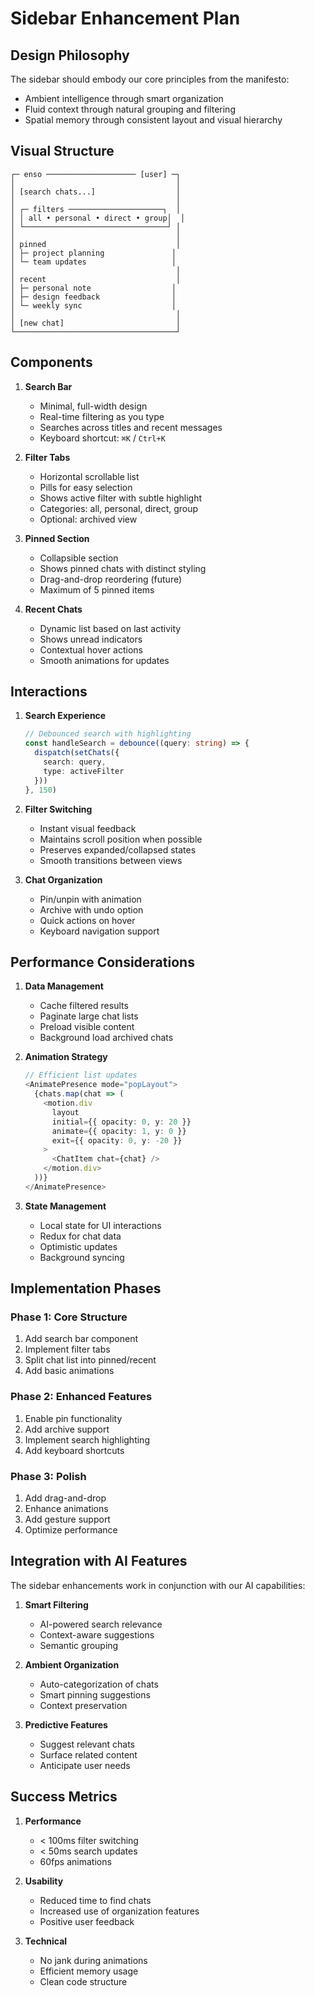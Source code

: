 # Sidebar Enhancement Plan

## Design Philosophy

The sidebar should embody our core principles from the manifesto:
- Ambient intelligence through smart organization
- Fluid context through natural grouping and filtering
- Spatial memory through consistent layout and visual hierarchy

## Visual Structure

```
┌─ enso ──────────────────── [user] ─┐
│                                    │
│ [search chats...]                  │
│                                    │
│ ┌─ filters ─────────────────────┐  │
│ │ all • personal • direct • group│  │
│ └────────────────────────────────┘ │
│                                    │
│ pinned                             │
│ ├─ project planning               │
│ └─ team updates                   │
│                                    │
│ recent                             │
│ ├─ personal note                  │
│ ├─ design feedback                │
│ └─ weekly sync                    │
│                                    │
│ [new chat]                         │
└────────────────────────────────────┘
```

## Components

1. **Search Bar**
   - Minimal, full-width design
   - Real-time filtering as you type
   - Searches across titles and recent messages
   - Keyboard shortcut: `⌘K` / `Ctrl+K`

2. **Filter Tabs**
   - Horizontal scrollable list
   - Pills for easy selection
   - Shows active filter with subtle highlight
   - Categories: all, personal, direct, group
   - Optional: archived view

3. **Pinned Section**
   - Collapsible section
   - Shows pinned chats with distinct styling
   - Drag-and-drop reordering (future)
   - Maximum of 5 pinned items

4. **Recent Chats**
   - Dynamic list based on last activity
   - Shows unread indicators
   - Contextual hover actions
   - Smooth animations for updates

## Interactions

1. **Search Experience**
   ```typescript
   // Debounced search with highlighting
   const handleSearch = debounce((query: string) => {
     dispatch(setChats({
       search: query,
       type: activeFilter
     }))
   }, 150)
   ```

2. **Filter Switching**
   - Instant visual feedback
   - Maintains scroll position when possible
   - Preserves expanded/collapsed states
   - Smooth transitions between views

3. **Chat Organization**
   - Pin/unpin with animation
   - Archive with undo option
   - Quick actions on hover
   - Keyboard navigation support

## Performance Considerations

1. **Data Management**
   - Cache filtered results
   - Paginate large chat lists
   - Preload visible content
   - Background load archived chats

2. **Animation Strategy**
   ```typescript
   // Efficient list updates
   <AnimatePresence mode="popLayout">
     {chats.map(chat => (
       <motion.div
         layout
         initial={{ opacity: 0, y: 20 }}
         animate={{ opacity: 1, y: 0 }}
         exit={{ opacity: 0, y: -20 }}
       >
         <ChatItem chat={chat} />
       </motion.div>
     ))}
   </AnimatePresence>
   ```

3. **State Management**
   - Local state for UI interactions
   - Redux for chat data
   - Optimistic updates
   - Background syncing

## Implementation Phases

### Phase 1: Core Structure
1. Add search bar component
2. Implement filter tabs
3. Split chat list into pinned/recent
4. Add basic animations

### Phase 2: Enhanced Features
1. Enable pin functionality
2. Add archive support
3. Implement search highlighting
4. Add keyboard shortcuts

### Phase 3: Polish
1. Add drag-and-drop
2. Enhance animations
3. Add gesture support
4. Optimize performance

## Integration with AI Features

The sidebar enhancements work in conjunction with our AI capabilities:

1. **Smart Filtering**
   - AI-powered search relevance
   - Context-aware suggestions
   - Semantic grouping

2. **Ambient Organization**
   - Auto-categorization of chats
   - Smart pinning suggestions
   - Context preservation

3. **Predictive Features**
   - Suggest relevant chats
   - Surface related content
   - Anticipate user needs

## Success Metrics

1. **Performance**
   - < 100ms filter switching
   - < 50ms search updates
   - 60fps animations

2. **Usability**
   - Reduced time to find chats
   - Increased use of organization features
   - Positive user feedback

3. **Technical**
   - No jank during animations
   - Efficient memory usage
   - Clean code structure 